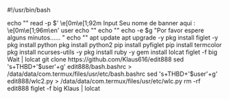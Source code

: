 #!/usr/bin/bash

 echo ""
 read -p $' \e[0m\e[1;92m Input Seu nome de banner aqui : \e[0m\e[1;96m\en' user
 echo ""
 echo ""
 echo -e $g "Por favor espere alguns minutos...... "
 echo ""
 apt update
 apt upgrade -y 
 pkg install figlet -y
 pkg install python
 pkg install python2
 pip install pyfiglet
 pip install termcolor
 pkg install ncurses-utils -y 
 pkg install ruby -y
 gem install lolcat
 figlet -f big Wait | lolcat
 git clone https://github.com/Klaus616/edit888
 sed 's+THBD+'$user'+g' edit888/bash.bashrc > /data/data/com.termux/files/usr/etc/bash.bashrc
 sed 's+THBD+'$user'+g' edit888/wlc2.py > /data/data/com.termux/files/usr/etc/wlc.py
 rm -rf edit888
 figlet -f big Klaus | lolcat
